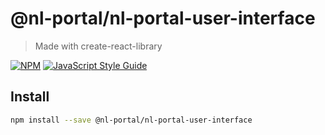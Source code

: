 # @nl-portal/nl-portal-user-interface

> Made with create-react-library

[![NPM](https://img.shields.io/npm/v/@nl-portal/nl-portal-user-interface.svg)](https://www.npmjs.com/package/@nl-portal/nl-portal-user-interface)
[![JavaScript Style Guide](https://img.shields.io/badge/code_style-standard-brightgreen.svg)](https://standardjs.com)

## Install

```bash
npm install --save @nl-portal/nl-portal-user-interface
```
